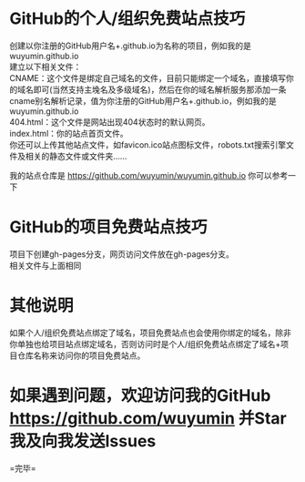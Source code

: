 # GitHub的个人/组织免费站点技巧  
创建以你注册的GitHub用户名+.github.io为名称的项目，例如我的是wuyumin.github.io  
建立以下相关文件：  
CNAME：这个文件是绑定自己域名的文件，目前只能绑定一个域名，直接填写你的域名即可(当然支持主堍名及多级域名)，然后在你的域名解析服务那添加一条cname别名解析记录，值为你注册的GitHub用户名+.github.io，例如我的是wuyumin.github.io  
404.html：这个文件是网站出现404状态时的默认网页。  
index.html：你的站点首页文件。  
你还可以上传其他站点文件，如favicon.ico站点图标文件，robots.txt搜索引擎文件及相关的静态文件或文件夹……  
  
我的站点仓库是 https://github.com/wuyumin/wuyumin.github.io 你可以参考一下   
  
# GitHub的项目免费站点技巧  
项目下创建gh-pages分支，网页访问文件放在gh-pages分支。  
相关文件与上面相同  
  
# 其他说明  
如果个人/组织免费站点绑定了域名，项目免费站点也会使用你绑定的域名，除非你单独也给项目站点绑定域名，否则访问时是个人/组织免费站点绑定了域名+项目仓库名称来访问你的项目免费站点。  
  
# 如果遇到问题，欢迎访问我的GitHub https://github.com/wuyumin 并Star我及向我发送Issues  
  
=完毕=  